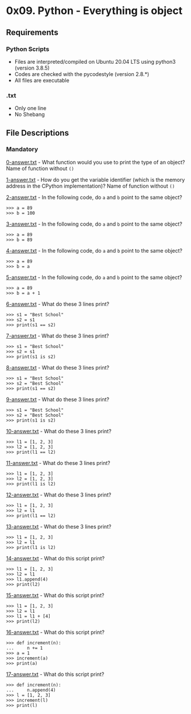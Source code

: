 # 0x09. Python - Everything is object
## Requirements
### Python Scripts
- Files are interpreted/compiled on Ubuntu 20.04 LTS using python3 (version 3.8.5)
- Codes are checked with the pycodestyle (version 2.8.*)
- All files are executable
### .txt
- Only one line
- No Shebang
## File Descriptions
### Mandatory
[0-answer.txt](https://github.com/Gbeminiyi-S/alx-higher_level_programming/blob/main/0x09-python-everything_is_object/0-answer.txt) - What function would you use to print the type of an object? Name of function without `()`

[1-answer.txt](https://github.com/Gbeminiyi-S/alx-higher_level_programming/blob/main/0x09-python-everything_is_object/1-answer.txt) - How do you get the variable identifier (which is the memory address in the CPython implementation)? Name of function without `()`

[2-answer.txt](https://github.com/Gbeminiyi-S/alx-higher_level_programming/blob/main/0x09-python-everything_is_object/2-answer.txt) - In the following code, do `a` and `b` point to the same object?
```
>>> a = 89
>>> b = 100
```

[3-answer.txt](https://github.com/Gbeminiyi-S/alx-higher_level_programming/blob/main/0x09-python-everything_is_object/3-answer.txt) - In the following code, do `a` and `b` point to the same object?
```
>>> a = 89
>>> b = 89
```
[4-answer.txt](https://github.com/Gbeminiyi-S/alx-higher_level_programming/blob/main/0x09-python-everything_is_object/4-answer.txt) - In the following code, do `a` and `b` point to the same object?
```
>>> a = 89
>>> b = a
```

[5-answer.txt](https://github.com/Gbeminiyi-S/alx-higher_level_programming/blob/main/0x09-python-everything_is_object/5-answer.txt) - In the following code, do `a` and `b` point to the same object?
```
>>> a = 89
>>> b = a + 1
```

[6-answer.txt](https://github.com/Gbeminiyi-S/alx-higher_level_programming/blob/main/0x09-python-everything_is_object/6-answer.txt) - What do these 3 lines print?
```
>>> s1 = "Best School"
>>> s2 = s1
>>> print(s1 == s2)
```

[7-answer.txt](https://github.com/Gbeminiyi-S/alx-higher_level_programming/blob/main/0x09-python-everything_is_object/7-answer.txt) - What do these 3 lines print?
```
>>> s1 = "Best School"
>>> s2 = s1
>>> print(s1 is s2)
```

[8-answer.txt](https://github.com/Gbeminiyi-S/alx-higher_level_programming/blob/main/0x09-python-everything_is_object/8-answer.txt) - What do these 3 lines print?
```
>>> s1 = "Best School"
>>> s2 = "Best School"
>>> print(s1 == s2)
```

[9-answer.txt](https://github.com/Gbeminiyi-S/alx-higher_level_programming/blob/main/0x09-python-everything_is_object/9-answer.txt) - What do these 3 lines print?
```
>>> s1 = "Best School"
>>> s2 = "Best School"
>>> print(s1 is s2)
```

[10-answer.txt](https://github.com/Gbeminiyi-S/alx-higher_level_programming/blob/main/0x09-python-everything_is_object/10-answer.txt) - What do these 3 lines print?
```
>>> l1 = [1, 2, 3]
>>> l2 = [1, 2, 3] 
>>> print(l1 == l2)
```

[11-answer.txt](https://github.com/Gbeminiyi-S/alx-higher_level_programming/blob/main/0x09-python-everything_is_object/11-answer.txt) - What do these 3 lines print?
```
>>> l1 = [1, 2, 3]
>>> l2 = [1, 2, 3] 
>>> print(l1 is l2)
```

[12-answer.txt](https://github.com/Gbeminiyi-S/alx-higher_level_programming/blob/main/0x09-python-everything_is_object/12-answer.txt) - What do these 3 lines print?
```
>>> l1 = [1, 2, 3]
>>> l2 = l1
>>> print(l1 == l2)
```

[13-answer.txt](https://github.com/Gbeminiyi-S/alx-higher_level_programming/blob/main/0x09-python-everything_is_object/13-answer.txt) - What do these 3 lines print?
```
>>> l1 = [1, 2, 3]
>>> l2 = l1
>>> print(l1 is l2)
```

[14-answer.txt](https://github.com/Gbeminiyi-S/alx-higher_level_programming/blob/main/0x09-python-everything_is_object/14-answer.txt) - What do this script print?
```
>>> l1 = [1, 2, 3]
>>> l2 = l1
>>> l1.append(4)
>>> print(l2)
```

[15-answer.txt](https://github.com/Gbeminiyi-S/alx-higher_level_programming/blob/main/0x09-python-everything_is_object/15-answer.txt) - What do this script print?
```
>>> l1 = [1, 2, 3]
>>> l2 = l1
>>> l1 = l1 + [4]
>>> print(l2)
```

[16-answer.txt](https://github.com/Gbeminiyi-S/alx-higher_level_programming/blob/main/0x09-python-everything_is_object/16-answer.txt) - What do this script print?
```
>>> def increment(n):
...     n += 1
>>> a = 1
>>> increment(a)
>>> print(a)
```

[17-answer.txt](https://github.com/Gbeminiyi-S/alx-higher_level_programming/blob/main/0x09-python-everything_is_object/17-answer.txt) - What do this script print?
```
>>> def increment(n):
...     n.append(4)
>>> l = [1, 2, 3]
>>> increment(l)
>>> print(l)
```
